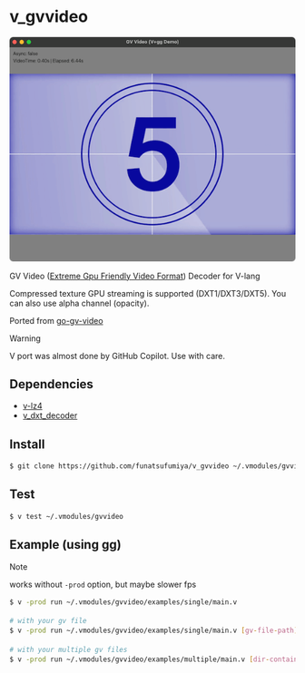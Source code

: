 # v_gvvideo

![docs/screenshot.png](docs/screenshot.png)

GV Video ([Extreme Gpu Friendly Video Format](https://github.com/Ushio/ofxExtremeGpuVideo)) Decoder for V-lang 

Compressed texture GPU streaming is supported (DXT1/DXT3/DXT5). You can also use alpha channel (opacity).

Ported from [go-gv-video](https://github.com/funatsufumiya/go-gv-video/)

> [!WARNING]
> V port was almost done by GitHub Copilot. Use with care.

## Dependencies

- [v-lz4](https://github.com/funatsufumiya/v-lz4/)
- [v_dxt_decoder](https://github.com/funatsufumiya/v_dxt_decoder/)

## Install

```bash
$ git clone https://github.com/funatsufumiya/v_gvvideo ~/.vmodules/gvvideo
```

## Test

```bash
$ v test ~/.vmodules/gvvideo
```

## Example (using gg)

> [!NOTE]
> works without `-prod` option, but maybe slower fps

```bash
$ v -prod run ~/.vmodules/gvvideo/examples/single/main.v

# with your gv file
$ v -prod run ~/.vmodules/gvvideo/examples/single/main.v [gv-file-path]

# with your multiple gv files
$ v -prod run ~/.vmodules/gvvideo/examples/multiple/main.v [dir-containing-gv-files]
```
